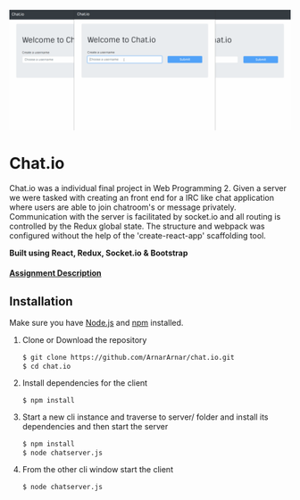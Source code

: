 ![Walkthrough](/Chat.io-walkthrough.gif?raw=true)

# Chat.io

Chat.io was a individual final project in Web Programming 2. Given a server we were tasked with creating an front end for a IRC like chat application where users are able to join chatroom's or message privately. Communication with the server is facilitated by socket.io and all routing is controlled by the Redux global state. The structure and webpack was configured without the help of the 'create-react-app' scaffolding tool.

**Built using React, Redux, Socket.io & Bootstrap**

#### [Assignment Description](/Assignment-description-chatio.pdf)

## Installation
Make sure you have [Node.js](https://nodejs.org/) and [npm](https://www.npmjs.com/) installed.

1.  Clone or Download the repository

	```
	$ git clone https://github.com/ArnarArnar/chat.io.git
	$ cd chat.io
	```

2.  Install dependencies for the client

	```
	$ npm install
	```

3.  Start a new cli instance and traverse to server/ folder and install its dependencies and then start the server

	```
	$ npm install
	$ node chatserver.js
	```

4.  From the other cli window start the client

	```
	$ node chatserver.js
	```